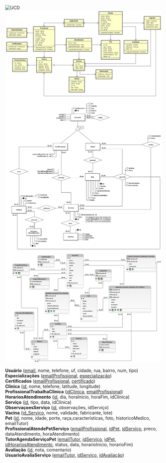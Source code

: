 ![UCD](./artifacts/petCare-UCD.png)
![CD](./artifacts/petCare-CD.png)
![ERD](./artifacts/petcare-ER.png)
![LM](./artifacts/petcare-logico-FN.png)

**Usuário** (<u>email</u>, nome, telefone, uf, cidade, rua, bairro, num, tipo) \
**Especializações** (<u>emailProfissional</u>, <u>especialização</u>) \
**Certificados** (<u>emailProfissional</u>, <u>certificado</u>) \
**Clinica** (<u>id</u>, nome, telefone, latitude, longitude) \
**ProfissionalTrabalhaClinica** (<u>idClinica</u>, <u>emailProfissional</u>) \
**HorariosAtendimento** (<u>id</u>, dia, horaInicio, horaFim, idClinica) \
**Serviço** (<u>id</u>, tipo, data, idClinica) \
**ObservaçoesServiço** (<u>id</u>, observações, idServiço) \
**Vacina** (<u>id_Serviço</u>, nome, validade, fabricante, lote) \
**Pet** (<u>id</u>, nome, idade, porte, raça,características, foto, historicoMedico, emailTutor) \
**ProfissionalAtendePetServiço** (<u>emailProfissional</u>, <u>idPet</u>, <u>idServiço</u>, preco, dataAtendimento, horaAtendimento) \
**TutorAgendaServiçoPet** (<u>emailTutor</u>, <u>idServiço</u>, <u>idPet</u>, <u>idHorariosAtendimento</u>, status, data, horarioInicio, horarioFim) \
**Avaliação** (<u>id</u>, nota, comentario) \
**UsuarioAvaliaServiço** (<u>emailTutor</u>, <u>idServiço</u>, <u>idAvaliação</u>)